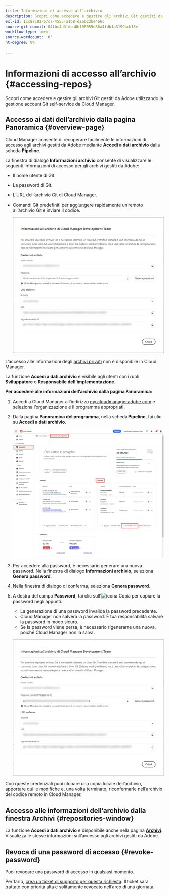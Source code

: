 ```yaml
---
title: Informazioni di accesso all’archivio
description: Scopri come accedere e gestire gli archivi Git gestiti da Adobe utilizzando la gestione account Git self-service da Cloud Manager.
exl-id: 1cc88c82-67c7-4553-a1b8-d2ab22be466c
source-git-commit: 04fbc4a3fdba8b108055d66a4fdb1a31994cb18e
workflow-type: tm+mt
source-wordcount: '0'
ht-degree: 0%

---
```


# Informazioni di accesso all’archivio {#accessing-repos}

Scopri come accedere e gestire gli archivi Git gestiti da Adobe utilizzando la gestione account Git self-service da Cloud Manager.

## Accesso ai dati dell’archivio dalla pagina Panoramica {#overview-page}

Cloud Manager consente di recuperare facilmente le informazioni di accesso agli archivi gestiti da Adobe mediante **Accedi a dati archivio** dalla scheda **Pipeline**.

La finestra di dialogo **Informazioni archivio** consente di visualizzare le seguenti informazioni di accesso per gli archivi gestiti da Adobe:

* Il nome utente di Git.
* La password di Git.
* L’URL dell’archivio Git di Cloud Manager.
* Comandi Git predefiniti per aggiungere rapidamente un remoto all’archivio Git e inviare il codice.

  ![Finestra dati archivio](assets/repository-info.png)

L’accesso alle informazioni degli [archivi privati](/help/managing-code/private-repositories.md) non è disponibile in Cloud Manager.

La funzione **Accedi a dati archivio** è visibile agli utenti con i ruoli **Sviluppatore** o **Responsabile dell’implementazione**.

**Per accedere alle informazioni dell’archivio dalla pagina Panoramica:**

1. Accedi a Cloud Manager all’indirizzo [my.cloudmanager.adobe.com](https://my.cloudmanager.adobe.com/) e seleziona l’organizzazione e il programma appropriati.

1. Dalla pagina **Panoramica del programma**, nella scheda **Pipeline**, fai clic su **Accedi a dati archivio**.

   ![Accedi a dati archivio nella scheda Pipeline](/help/managing-code/assets/pipelines-card2.png)

1. Per accedere alla password, è necessario generare una nuova password. Nella finestra di dialogo **Informazioni archivio**, seleziona **Genera password**.

1. Nella finestra di dialogo di conferma, seleziona **Genera password**.

1. A destra del campo **Password**, fai clic sull’![icona Copia](https://spectrum.adobe.com/static/icons/workflow_18/Smock_Copy_18_N.svg) per copiare la password negli appunti.

   * La generazione di una password invalida la password precedente.
   * Cloud Manager non salverà la password. È tua responsabilità salvare la password in modo sicuro.
   * Se la password viene persa, è necessario rigenerarne una nuova, poiché Cloud Manager non la salva.

   ![Copia password nella finestra di dialogo Informazioni archivio](/help/managing-code/assets/repository-copy-password.png)

Con queste credenziali puoi clonare una copia locale dell’archivio, apportare qui le modifiche e, una volta terminato, riconfermarle nell’archivio del codice remoto in Cloud Manager.

## Accesso alle informazioni dell’archivio dalla finestra Archivi {#repositories-window}

La funzione **Accedi a dati archivio** è disponibile anche nella pagina [**Archivi**](/help/managing-code/managing-repositories.md). Visualizza le stesse informazioni sull’accesso agli archivi gestiti da Adobe.

## Revoca di una password di accesso {#revoke-password}

Puoi revocare una password di accesso in qualsiasi momento.

Per farlo, [crea un ticket di supporto per questa richiesta](https://experienceleague.adobe.com/?support-solution=Experience+Manager&amp;support-tab=home?lang=it#support). Il ticket sarà trattato con priorità alta e solitamente revocato nell’arco di una giornata.
